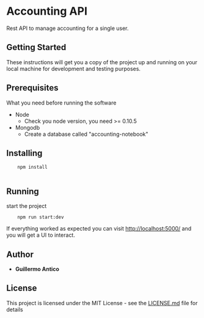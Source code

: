 # Accounting API

Rest API to manage accounting for a single user.

## Getting Started

These instructions will get you a copy of the project up and running on your local machine for development and testing purposes.

## Prerequisites

What you need before running the software

- Node
    - Check you node version, you need >= 0.10.5
- Mongodb
    - Create a database called "accounting-notebook" 
    
## Installing


```
    npm install
    
```

## Running 
 start the project
  
```
    npm run start:dev
```

If everything worked as expected you can visit [http://localhost:5000/](http://localhost:5000)
and you will get a UI to interact.

## Author

* **Guillermo Antico** 


## License

This project is licensed under the MIT License - see the [LICENSE.md](LICENSE.md) file for details

